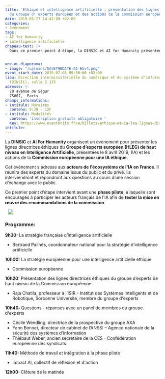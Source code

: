 ```yaml
---
title: 'Éthique et intelligence artificielle : présentation des lignes directrices
  du Groupe d''experts européen et des actions de la Commission européenne'
date: 2019-06-27 14:41:00 +02:00
categories:
- Évènement
tags:
- AI for Humanity
- intelligence artificielle
chapeau-text: |+
  Dans ce premier point d'étape, la DINSIC et AI for Humanity présentent les lignes directrices du **Groupe d’experts européen (HLEG) de haut niveau en intelligence artificielle** et les actions de la **Commission européenne pour une IA éthique**.


une-ou-diaporama:
- image: "/uploads/SAVETHEDATE-AI-EUv4.png"
event_start_date: 2019-07-08 09:30:00 +02:00
lieu: Direction interministérielle du numérique et du système d'information de l'État
  (DINSIC), salle 2.115
adresse: |-
  20 avenue de Ségur
  75007,  Paris
champs_informations:
- intitule: Horaires
  contenu: 9:30 - 12h
- intitule: Modalités
  contenu: 'inscription gratuite obligatoire '
  Key: https://www.eventbrite.fr/e/billets-ethique-et-ia-les-lignes-directrices-de-la-commission-europeenne-62917916181
intitule: 
---
```


La **DINSIC** et **AI For Humanity** organisent un évènement pour présenter les lignes directrices éthiques du **Groupe d’experts européen (HLEG) de haut niveau en Intelligence Artificielle**, présentées le 8 avril 2019, (IA) et les actions de la **Commission européenne pour une IA éthique**.

Cet évènement s'adresse aux **acteurs de l'écosystème de l'IA en France**. Il réunira des experts du domaine issus du public et du privé. Ils interviendront et répondront aux questions au cours d’une session d’échange avec le public.  

Ce premier point d’étape intervient avant une **phase pilote**, à laquelle sont encouragés à participer les acteurs français de l'IA afin de **tester la mise en œuvre des recommandations de la commission**.  
<figure class='image-centre' style='width: 80%; margin-left: 10px; margin-rightt: 10px;'>
  <img src="/uploads/INVITATION-AI.jpg"/></figure>

### Programme:

**9h30:** La stratégie française d’intelligence artificielle
* Bertrand Pailhès, coordonnateur national pour la stratégie d’intelligence artificielle 


**10h00:** La stratégie européenne pour une intelligence artificielle éthique 
* Commission européenne


**10h20:** Présentation des lignes directrices éthiques du groupe d’experts de haut niveau de la Commission européenne
* Raja Chatila, professeur à l’ISIR - Institut des Systèmes Intelligents et de Robotique, Sorbonne Université, membre du groupe d'experts


**10h40:** Questions - réponses avec un panel de membres du groupe d'experts
* Cécile Wendling, directrice de la prospective du groupe AXA
* Yann Bonnet, directeur de cabinet de l’ANSSI – Agence nationale de la sécurité des systèmes d'information
* Thiébaut Weber, ancien secrétaire de la CES - Confédération européenne des syndicats


**11h40:** Méthode de travail et intégration à la phase pilote 
* Impact AI, collectif de réflexion et d'action


**12h00:** Clôture de la matinée 



